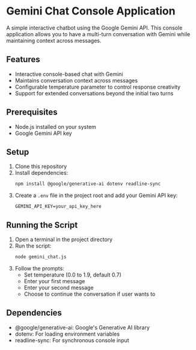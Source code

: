 # Gemini Chat Console Application

A simple interactive chatbot using the Google Gemini API. This console application allows you to have a multi-turn conversation with Gemini while maintaining context across messages.

## Features

- Interactive console-based chat with Gemini
- Maintains conversation context across messages
- Configurable temperature parameter to control response creativity
- Support for extended conversations beyond the initial two turns

## Prerequisites

- Node.js installed on your system
- Google Gemini API key

## Setup

1. Clone this repository
2. Install dependencies:
   ```bash
   npm install @google/generative-ai dotenv readline-sync
   ```
3. Create a `.env` file in the project root and add your Gemini API key:
   ```
   GEMINI_API_KEY=your_api_key_here
   ```

## Running the Script

1. Open a terminal in the project directory
2. Run the script:
   ```bash
   node gemini_chat.js
   ```
3. Follow the prompts:
   - Set temperature (0.0 to 1.9, default 0.7)
   - Enter your first message
   - Enter your second message
   - Choose to continue the conversation if user wants to

## Dependencies

- @google/generative-ai: Google's Generative AI library
- dotenv: For loading environment variables
- readline-sync: For synchronous console input
